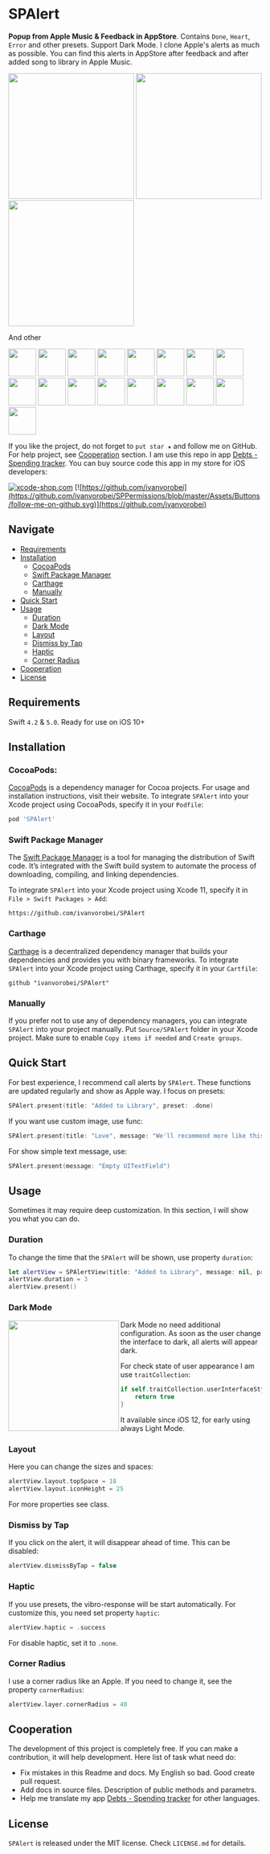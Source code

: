 # SPAlert

**Popup from Apple Music & Feedback in AppStore**. Contains `Done`, `Heart`, `Error` and other presets. Support Dark Mode. I clone Apple's alerts as much as possible. You can find this alerts in AppStore after feedback and after added song to library in Apple Music.

<p float="left">
    <img src="https://github.com/ivanvorobei/SPAlert/blob/master/Assets/Readme/Preview%20-%20Done.gif" width="250">
    <img src="https://github.com/ivanvorobei/SPAlert/blob/master/Assets/Readme/Preview%20-%20Heart.gif" width="250">
    <img src="https://github.com/ivanvorobei/SPAlert/blob/master/Assets/Readme/Preview%20-%20Message.gif" width="250">
</p>

And other

<p float="left">
    <img src="https://github.com/ivanvorobei/SPAlert/blob/master/Assets/Readme/Miniature%20-%20Doc.svg" width="55">
    <img src="https://github.com/ivanvorobei/SPAlert/blob/master/Assets/Readme/Miniature%20-%20Bookmark.svg" width="55">
    <img src="https://github.com/ivanvorobei/SPAlert/blob/master/Assets/Readme/Miniature%20-%20Moon.svg" width="55">
    <img src="https://github.com/ivanvorobei/SPAlert/blob/master/Assets/Readme/Miniature%20-%20Star.svg" width="55">
    <img src="https://github.com/ivanvorobei/SPAlert/blob/master/Assets/Readme/Miniature%20-%20Flag.svg" width="55">
    <img src="https://github.com/ivanvorobei/SPAlert/blob/master/Assets/Readme/Miniature%20-%20Exclamation.svg" width="55">
    <img src="https://github.com/ivanvorobei/SPAlert/blob/master/Assets/Readme/Miniature%20-%20Question.svg" width="55">
    <img src="https://github.com/ivanvorobei/SPAlert/blob/master/Assets/Readme/Miniature%20-%20Message.svg" width="55">
    <img src="https://github.com/ivanvorobei/SPAlert/blob/master/Assets/Readme/Miniature%20-%20Bolt.svg" width="55">
    <img src="https://github.com/ivanvorobei/SPAlert/blob/master/Assets/Readme/Miniature%20-%20Eject.svg" width="55">
    <img src="https://github.com/ivanvorobei/SPAlert/blob/master/Assets/Readme/Miniature%20-%20Card.svg" width="55">
    <img src="https://github.com/ivanvorobei/SPAlert/blob/master/Assets/Readme/Miniature%20-%20Rotate.svg" width="55">
    <img src="https://github.com/ivanvorobei/SPAlert/blob/master/Assets/Readme/Miniature%20-%20Magic.svg" width="55">
    <img src="https://github.com/ivanvorobei/SPAlert/blob/master/Assets/Readme/Miniature%20-%20Add.svg" width="55">
    <img src="https://github.com/ivanvorobei/SPAlert/blob/master/Assets/Readme/Miniature%20-%20Error.svg" width="55">
    <img src="https://github.com/ivanvorobei/SPAlert/blob/master/Assets/Readme/Miniature%20-%20Shuffle.svg" width="55">
    <img src="https://github.com/ivanvorobei/SPAlert/blob/master/Assets/Readme/Miniature%20-%20Repeat.svg" width="55">
</p>

If you like the project, do not forget to `put star ★` and follow me on GitHub. For help project, see [Сooperation](#сooperation) section.
I am use this repo in app [Debts - Spending tracker](https://itunes.apple.com/app/id1446635818). You can buy source code this app in my store for iOS developers:

[![xcode-shop.com](https://github.com/ivanvorobei/SPPermissions/blob/master/Assets/Buttons/xcode-shop.svg)](https://xcode-shop.com)
[![https://github.com/ivanvorobei](https://github.com/ivanvorobei/SPPermissions/blob/master/Assets/Buttons/follow-me-on-github.svg)](https://github.com/ivanvorobei)

## Navigate

- [Requirements](#requirements)
- [Installation](#installation)
    - [CocoaPods](#cocoapods)
    - [Swift Package Manager](#swift-package-manager)
    - [Carthage](#carthage)
    - [Manually](#manually)
- [Quick Start](#quick-start)
- [Usage](#usage)
    - [Duration](#duration)
    - [Dark Mode](#dark-mode)
    - [Layout](#layout)
    - [Dismiss by Tap](#dismiss-by-tap)
    - [Haptic](#haptic)   
    - [Corner Radius](#corner-radius)
- [Сooperation](#сooperation)
- [License](#license)

## Requirements

Swift `4.2` & `5.0`. Ready for use on iOS 10+

## Installation

### CocoaPods:

[CocoaPods](https://cocoapods.org) is a dependency manager for Cocoa projects. For usage and installation instructions, visit their website. To integrate `SPAlert` into your Xcode project using CocoaPods, specify it in your `Podfile`:

```ruby
pod 'SPAlert'
```

### Swift Package Manager

The [Swift Package Manager](https://swift.org/package-manager/) is a tool for managing the distribution of Swift code. It’s integrated with the Swift build system to automate the process of downloading, compiling, and linking dependencies.

To integrate `SPAlert` into your Xcode project using Xcode 11, specify it in `File > Swift Packages > Add`:

```ogdl
https://github.com/ivanvorobei/SPAlert
```

### Carthage

[Carthage](https://github.com/Carthage/Carthage) is a decentralized dependency manager that builds your dependencies and provides you with binary frameworks. To integrate `SPAlert` into your Xcode project using Carthage, specify it in your `Cartfile`:

```ogdl
github "ivanvorobei/SPAlert"
```

### Manually

If you prefer not to use any of dependency managers, you can integrate `SPAlert` into your project manually. Put `Source/SPAlert` folder in your Xcode project. Make sure to enable `Copy items if needed` and `Create groups`.

## Quick Start

For best experience, I recommend call alerts by `SPAlert`. These functions are updated regularly and show as Apple way. I focus on presets: 

```swift
SPAlert.present(title: "Added to Library", preset: .done)
```

If you want use custom image, use func:

```swift 
SPAlert.present(title: "Love", message: "We'll recommend more like this in For You", image: UIImage(named: "Heart")!)
```

For show simple text message, use:

```swift 
SPAlert.present(message: "Empty UITextField")
```

## Usage

Sometimes it may require deep customization. In this section, I will show you what you can do.

### Duration

To change the time that the `SPAlert` will be shown, use property `duration`:

```swift 
let alertView = SPAlertView(title: "Added to Library", message: nil, preset: SPAlertPreset.done)
alertView.duration = 3
alertView.present()
```

### Dark Mode

<img align="left" src="https://github.com/ivanvorobei/SPAlert/blob/master/Assets/Readme/Preview%20-%20DarkMode.jpg" width="220">

Dark Mode no need additional configuration. As soon as the user change the interface to dark, all alerts will appear dark.

For check state of user appearance I am use `traitCollection`:

```swift
if self.traitCollection.userInterfaceStyle == .dark {
    return true
}
```

It available since iOS 12, for early using always Light Mode. 

### Layout

Here you can change the sizes and spaces:

```swift
alertView.layout.topSpace = 18
alertView.layout.iconHeight = 25
```

For more properties see class.

### Dismiss by Tap

If you click on the alert, it will disappear ahead of time. This can be disabled:

```swift
alertView.dismissByTap = false
```

### Haptic

If you use presets, the vibro-response will be start automatically. For customize this, you need set property `haptic`:

```swift
alertView.haptic = .success
```

For disable haptic, set it to `.none`.

### Corner Radius

I use a corner radius like an Apple. If you need to change it, see the property `cornerRadius`: 

```swift
alertView.layer.cornerRadius = 40
```

## Сooperation

The development of this project is completely free. If you can make a contribution, it will help development. Here list of task what need do:

- Fix mistakes in this Readme and docs. My English so bad. Good create pull request.
- Add docs in source files. Description of public methods and parametrs. 
- Help me translate my app [Debts - Spending tracker](https://itunes.apple.com/app/id1446635818) for other languages. 

## License

`SPAlert` is released under the MIT license. Check `LICENSE.md` for details.

